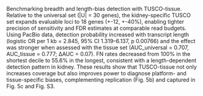Benchmarking breadth and length-bias detection with TUSCO-tissue. Relative to the universal set (|U| = 30 genes), the kidney-specific TUSCO set expands evaluable loci to 18 genes (+-12, +-40%), enabling tighter precision of sensitivity and FDR estimates at comparable read budgets. Using PacBio data, detection probability increased with transcript length (logistic OR per 1 kb = 2.845, 95% CI 1.319–6.137, p 0.00766) and the effect was stronger when assessed with the tissue set (AUC_universal = 0.707, AUC_tissue = 0.777; ΔAUC = 0.07). FN rates decreased from 100% in the shortest decile to 55.6% in the longest, consistent with a length-dependent detection pattern in kidney. These results show that TUSCO-tissue not only increases coverage but also improves power to diagnose platform- and tissue-specific biases, complementing replication (Fig. 5b) and captured in Fig. 5c and Fig. S3.

